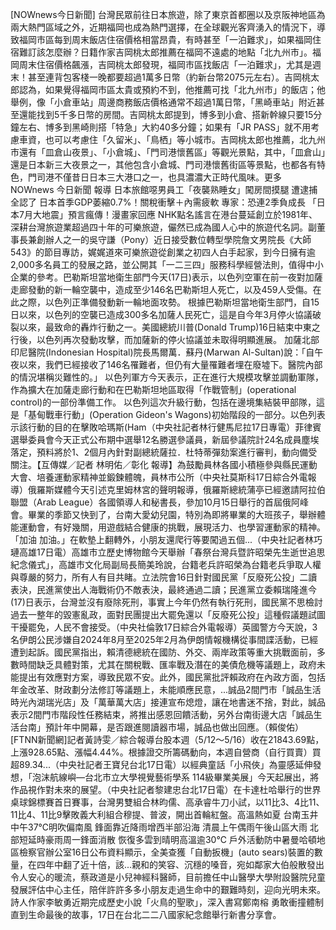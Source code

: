 [NOWnews今日新聞] 台灣民眾前往日本旅遊，除了東京首都圈以及京阪神地區為兩大熱門區域之外，近期福岡也成為熱門選擇，在全球觀光客齊湧入的情況下，導致福岡市區每到周末飯店住宿價格相當昂貴，有時甚至「一泊難求」，如果福岡住宿難訂該怎麼辦？日籍作家吉岡桃太郎推薦在福岡不遠處的地點「北九州市」。福岡周末住宿價格飆漲，吉岡桃太郎發現，福岡市區找飯店「一泊難求」，尤其是週末！甚至連背包客棧一晚都要超過1萬多日幣（約新台幣2075元左右）。吉岡桃太郎認為，如果覺得福岡市區太貴或預約不到，他推薦可找「北九州市」的飯店；他舉例，像「小倉車站」周邊商務飯店價格通常不超過1萬日幣，「黑崎車站」附近甚至還能找到5千多日幣的房間。吉岡桃太郎提到，博多到小倉、搭新幹線只要15分鐘左右、博多到黑崎則搭「特急」大約40多分鐘；如果有「JR PASS」就不用考慮車資，也可以考慮住「久留米」、「鳥栖」等小城市。吉岡桃太郎也推薦，北九州市還有「皿倉山夜景」、「小倉城」、「門司港懷舊區」等觀光景點，其中，「皿倉山」還是日本新三大夜景之一，其他包含小倉城、門司港懷舊街區等景點，也都各有特色，門司港不僅昔日日本三大港口之一，也具濃濃大正時代風味。更多 NOWnews 今日新聞 報導 日本旅館噁男員工「夜襲熟睡女」闖房間摸腿 遭逮捕全認了 日本首季GDP萎縮0.7%！關稅衝擊＋內需疲軟 專家：恐連2季負成長 「日本7月大地震」預言瘋傳！漫畫家回應 NHK點名謠言在港台蔓延創立於1981年、深耕台灣旅遊業超過四十年的可樂旅遊，儼然已成為國人心中的旅遊代名詞。副董事長兼創辦人之一的吳守謙（Pony）近日接受數位轉型學院詹文男院長《大師543》的節目專訪，娓娓道來可樂旅遊從創業之初四人白手起家，到今日擁有逾2,000多名員工的發展之路，並公開其「一二三四」服務科學經營法則，值得中小企業的參考。巴勒斯坦當地衛生部門今天(17日)表示，以色列空軍在前一夜對加薩走廊發動的新一輪空襲中，造成至少146名巴勒斯坦人死亡，以及459人受傷。在此之際，以色列正準備發動新一輪地面攻勢。 根據巴勒斯坦當地衛生部門，自15日以來，以色列的空襲已造成300多名加薩人民死亡，這是自今年3月停火協議破裂以來，最致命的轟炸行動之一。美國總統川普(Donald Trump)16日結束中東之行後，以色列再次發動攻擊，而加薩新的停火協議並未取得明顯進展。 加薩北部印尼醫院(Indonesian Hospital)院長馬爾萬．蘇丹(Marwan Al-Sultan)說：「自午夜以來，我們已經接收了146名罹難者，但仍有大量罹難者埋在廢墟下。醫院內部的情況堪稱災難性的。」 以色列軍方今天表示，正在進行大規模攻擊並調動軍隊，作為擴大在加薩走廊行動和在巴勒斯坦地區取得「作戰管制」(operational control)的一部份準備工作。 以色列這次升級行動，包括在邊境集結裝甲部隊，這是「基甸戰車行動」(Operation Gideon's Wagons)初始階段的一部分。以色列表示該行動的目的在擊敗哈瑪斯(Ham（中央社記者林行健馬尼拉17日專電）菲律賓選舉委員會今天正式公布期中選舉12名勝選參議員，新屆參議院計24名成員塵埃落定，預料將於1、2個月內針對副總統薩拉．杜特蒂彈劾案進行審判，動向備受關注。【互傳媒／記者 林明佑／彰化 報導】為鼓勵員林各國小積極參與縣民運動大會、培養運動家精神並鍛鍊體魄，員林市公所（中央社莫斯科17日綜合外電報導）俄羅斯媒體今天引述克里姆林宮的聲明報導，俄羅斯總統蒲亭已經邀請阿拉伯聯盟（Arab League）各國領導人和秘書長，參加10月15日舉行的首屆俄阿峰會。畢業的季節又快到了，台南大愛幼兒園，特別為即將畢業的大班孩子，舉辦體能運動會，有好幾關，用遊戲結合健康的挑戰，展現活力、也學習運動家的精神。「加油&nbsp;加油。」在軟墊上翻轉外，小朋友還爬行等要闖過五個...（中央社記者林巧璉高雄17日電）高雄市立歷史博物館今天舉辦「春祭台灣兵暨許昭榮先生逝世追思紀念儀式」，高雄市文化局副局長簡美玲說，台籍老兵許昭榮為台籍老兵爭取人權與尊嚴的努力，所有人有目共睹。立法院會16日針對國民黨「反廢死公投」二讀表決，民進黨使出人海戰術仍不敵表決，最終通過二讀；民進黨立委賴瑞隆進今(17)日表示，台灣並沒有廢除死刑，事實上今年仍然有執行死刑，國民黨不思檢討過去一整年的毀憲亂政，面對民團提出大罷免還以「反廢死公投」這種假議題試圖干擾罷免，人民不會接受。（中央社倫敦17日綜合外電報導）英國警方今天說，3名伊朗公民涉嫌自2024年8月至2025年2月為伊朗情報機構從事間諜活動，已經遭到起訴。國民黨指出，賴清德總統在國防、外交、兩岸政策等重大挑戰面前，多數時間缺乏具體對策，尤其在關稅戰、匯率戰及潛在的美債危機等議題上，政府未能提出有效應對方案，導致民眾不安。此外，國民黨批評賴政府在內政方面，包括年金改革、財政劃分法修訂等議題上，未能順應民意，...誠品2間門市「誠品生活時光內湖瑞光店」及「萬華萬大店」接連宣布熄燈，讓在地書迷不捨，對此，誠品表示2間門市階段性任務結束，將推出感恩回饋活動，另外台南街邊大店「誠品生活台南」預計年中開幕，是否跟進閱讀器市場，誠品也做出回應。（賴俊佑）[FTNN新聞網]記者黃詩雯／綜合報導台股本週（5/12～5/16）收在21843.69點，上漲928.65點、漲幅4.44%。根據證交所籌碼動向，本週自營商（自行買賣）買超89.34...（中央社記者王寶兒台北17日電）以經典童話「小飛俠」為靈感延伸發想，「泡沫航線嶼—台北市立大學視覺藝術學系 114級畢業美展」今天起展出，將作品視作對未來的展望。（中央社記者黎建忠台北17日電）在卡達杜哈舉行的世界桌球錦標賽首日賽事，台灣男雙組合林昀儒、高承睿牛刀小試，以11比3、4比11、11比4、11比9擊敗義大利組合穆提、普波，開出首輪紅盤。高溫熱如夏 台南玉井中午37℃明吹偏南風 鋒面靠近降雨增西半部沿海 清晨上午偶雨午後山區大雨 北部短延時豪雨周一鋒面消散 恢復多雲到晴明高溫逾30℃ 戶外活動防中暑曼哈頓地區檢察官辦公室16日公布資料顯示，全美查獲「自動扳機」(auto sears)裝置的數量，在四年中翻了近十倍，該...親和的笑容、沉穩的嗓音，宛如鄰家大伯般散發出令人安心的暖流，蔡政道是小兒神經科醫師，目前擔任中山醫學大學附設醫院兒童發展評估中心主任，陪伴許許多多小朋友走過生命中的艱難時刻，迎向光明未來。詩人作家李敏勇近期完成歷史小說「火鳥的聖歌」，深入書寫鄭南榕 勇敢衝撞體制直到生命最後的故事，17日在台北二二八國家紀念館舉行新書分享會。